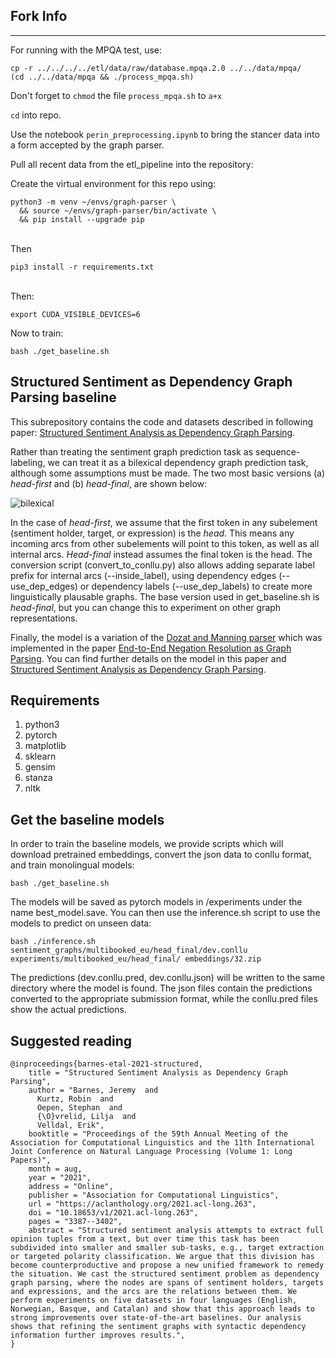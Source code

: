## Fork Info
-----

For running with the MPQA test, use:

```
cp -r ../../../../etl/data/raw/database.mpqa.2.0 ../../data/mpqa/
(cd ../../data/mpqa && ./process_mpqa.sh)
```

Don't forget to `chmod` the file `process_mpqa.sh` to `a+x`

`cd` into repo.

Use the notebook `perin_preprocessing.ipynb` to bring the stancer data into a form accepted by the graph parser.

Pull all recent data from the etl_pipeline into the repository:

Create the virtual environment for this repo using:<br>

```
python3 -m venv ~/envs/graph-parser \
  && source ~/envs/graph-parser/bin/activate \
  && pip install --upgrade pip
```
<br>
Then <br>

```
pip3 install -r requirements.txt
```

<br>
Then:

```
export CUDA_VISIBLE_DEVICES=6
```

Now to train:

```
bash ./get_baseline.sh
```

## Structured Sentiment as Dependency Graph Parsing baseline

This subrepository contains the code and datasets described in following paper: [Structured Sentiment Analysis as Dependency Graph Parsing](https://aclanthology.org/2021.acl-long.263/).

Rather than treating the sentiment graph prediction task as sequence-labeling, we can treat it as a bilexical dependency graph prediction task, although some assumptions must be made. The two most basic versions (a) *head-first* and (b) *head-final*, are shown below:

![bilexical](../../figures/bilexical.png)

In the case of *head-first*, we assume that the first token in any subelement (sentiment holder, target, or expression) is the *head*. This means any incoming arcs from other subelements will point to this token, as well as all internal arcs. *Head-final* instead assumes the final token is the head. The conversion script (convert_to_conllu.py) also allows adding separate label prefix for internal arcs (--inside_label), using dependency edges (--use_dep_edges) or dependency labels (--use_dep_labels) to create more linguistically plausable graphs. The base version used in get_baseline.sh is *head-final*, but you can change this to experiment on other graph representations.

Finally, the model is a variation of the [Dozat and Manning parser](https://openreview.net/forum?id=Hk95PK9le) which was implemented in the paper [End-to-End Negation Resolution as Graph Parsing](https://aclanthology.org/2020.iwpt-1.3/). You can find further details on the model in this paper and [Structured Sentiment Analysis as Dependency Graph Parsing](https://aclanthology.org/2021.acl-long.263/).

## Requirements

1. python3
2. pytorch
3. matplotlib
4. sklearn
5. gensim
6. stanza
7. nltk

## Get the baseline models

In order to train the baseline models, we provide scripts which will download pretrained embeddings, convert the json data to conllu format, and train monolingual models:

```
bash ./get_baseline.sh
```

The models will be saved as pytorch models in /experiments under the name best_model.save. You can then use the inference.sh script to use the models to predict on unseen data:

```
bash ./inference.sh sentiment_graphs/multibooked_eu/head_final/dev.conllu experiments/multibooked_eu/head_final/ embeddings/32.zip
```

The predictions (dev.conllu.pred, dev.conllu.json) will be written to the same directory where the model is found. The json files contain the predictions converted to the appropriate submission format, while the conllu.pred files show the actual predictions.

## Suggested reading

```
@inproceedings{barnes-etal-2021-structured,
    title = "Structured Sentiment Analysis as Dependency Graph Parsing",
    author = "Barnes, Jeremy  and
      Kurtz, Robin  and
      Oepen, Stephan  and
      {\O}vrelid, Lilja  and
      Velldal, Erik",
    booktitle = "Proceedings of the 59th Annual Meeting of the Association for Computational Linguistics and the 11th International Joint Conference on Natural Language Processing (Volume 1: Long Papers)",
    month = aug,
    year = "2021",
    address = "Online",
    publisher = "Association for Computational Linguistics",
    url = "https://aclanthology.org/2021.acl-long.263",
    doi = "10.18653/v1/2021.acl-long.263",
    pages = "3387--3402",
    abstract = "Structured sentiment analysis attempts to extract full opinion tuples from a text, but over time this task has been subdivided into smaller and smaller sub-tasks, e.g., target extraction or targeted polarity classification. We argue that this division has become counterproductive and propose a new unified framework to remedy the situation. We cast the structured sentiment problem as dependency graph parsing, where the nodes are spans of sentiment holders, targets and expressions, and the arcs are the relations between them. We perform experiments on five datasets in four languages (English, Norwegian, Basque, and Catalan) and show that this approach leads to strong improvements over state-of-the-art baselines. Our analysis shows that refining the sentiment graphs with syntactic dependency information further improves results.",
}
```
